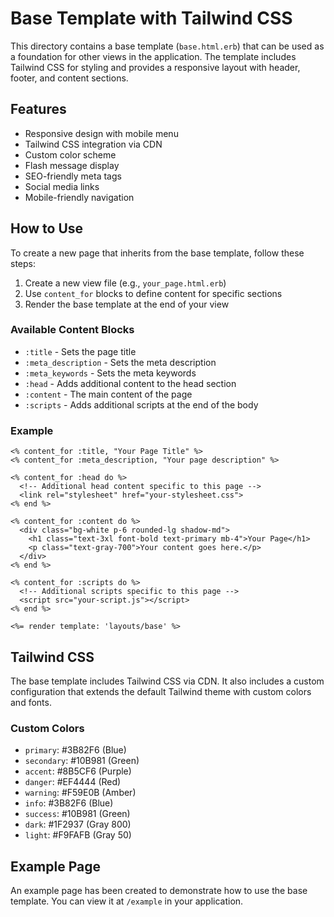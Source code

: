 # Base Template with Tailwind CSS

This directory contains a base template (`base.html.erb`) that can be used as a foundation for other views in the application. The template includes Tailwind CSS for styling and provides a responsive layout with header, footer, and content sections.

## Features

- Responsive design with mobile menu
- Tailwind CSS integration via CDN
- Custom color scheme
- Flash message display
- SEO-friendly meta tags
- Social media links
- Mobile-friendly navigation

## How to Use

To create a new page that inherits from the base template, follow these steps:

1. Create a new view file (e.g., `your_page.html.erb`)
2. Use `content_for` blocks to define content for specific sections
3. Render the base template at the end of your view

### Available Content Blocks

- `:title` - Sets the page title
- `:meta_description` - Sets the meta description
- `:meta_keywords` - Sets the meta keywords
- `:head` - Adds additional content to the head section
- `:content` - The main content of the page
- `:scripts` - Adds additional scripts at the end of the body

### Example

```erb
<% content_for :title, "Your Page Title" %>
<% content_for :meta_description, "Your page description" %>

<% content_for :head do %>
  <!-- Additional head content specific to this page -->
  <link rel="stylesheet" href="your-stylesheet.css">
<% end %>

<% content_for :content do %>
  <div class="bg-white p-6 rounded-lg shadow-md">
    <h1 class="text-3xl font-bold text-primary mb-4">Your Page</h1>
    <p class="text-gray-700">Your content goes here.</p>
  </div>
<% end %>

<% content_for :scripts do %>
  <!-- Additional scripts specific to this page -->
  <script src="your-script.js"></script>
<% end %>

<%= render template: 'layouts/base' %>
```

## Tailwind CSS

The base template includes Tailwind CSS via CDN. It also includes a custom configuration that extends the default Tailwind theme with custom colors and fonts.

### Custom Colors

- `primary`: #3B82F6 (Blue)
- `secondary`: #10B981 (Green)
- `accent`: #8B5CF6 (Purple)
- `danger`: #EF4444 (Red)
- `warning`: #F59E0B (Amber)
- `info`: #3B82F6 (Blue)
- `success`: #10B981 (Green)
- `dark`: #1F2937 (Gray 800)
- `light`: #F9FAFB (Gray 50)

## Example Page

An example page has been created to demonstrate how to use the base template. You can view it at `/example` in your application.

